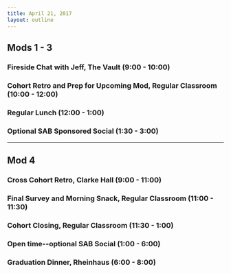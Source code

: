 ```yaml
---
title: April 21, 2017
layout: outline
---
```


## Mods 1 - 3

### Fireside Chat with Jeff, The Vault (9:00 - 10:00)

### Cohort Retro and Prep for Upcoming Mod, Regular Classroom (10:00 - 12:00)

### Regular Lunch (12:00 - 1:00)

### Optional SAB Sponsored Social (1:30 - 3:00)

----------------------------------------------------

## Mod 4

### Cross Cohort Retro, Clarke Hall (9:00 - 11:00)

### Final Survey and Morning Snack, Regular Classroom (11:00 - 11:30)

### Cohort Closing, Regular Classroom (11:30 - 1:00)

### Open time--optional SAB Social (1:00 - 6:00)

### Graduation Dinner, Rheinhaus (6:00 - 8:00)
